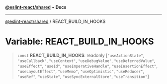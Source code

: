 [**@eslint-react/shared**](../README.md) • **Docs**

***

[@eslint-react/shared](../README.md) / REACT\_BUILD\_IN\_HOOKS

# Variable: REACT\_BUILD\_IN\_HOOKS

> `const` **REACT\_BUILD\_IN\_HOOKS**: readonly [`"useActionState"`, `"useCallback"`, `"useContext"`, `"useDebugValue"`, `"useDeferredValue"`, `"useEffect"`, `"useId"`, `"useImperativeHandle"`, `"useInsertionEffect"`, `"useLayoutEffect"`, `"useMemo"`, `"useOptimistic"`, `"useReducer"`, `"useRef"`, `"useState"`, `"useSyncExternalStore"`, `"useTransition"`]
